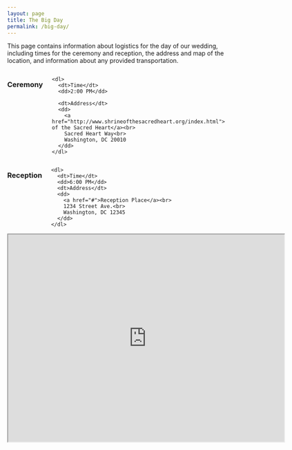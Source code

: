 ```yaml
---
layout: page
title: The Big Day
permalink: /big-day/
---
```


This page contains information about logistics for the day of our wedding, including times for the ceremony and reception, the address and map of the location, and information about any provided transportation.


<div class="row">
  <div id="ceremony" class="small-6 columns">
    <h3>Ceremony</h3>

    <dl>
      <dt>Time</dt>
      <dd>2:00 PM</dd>

      <dt>Address</dt>
      <dd>
        <a href="http://www.shrineofthesacredheart.org/index.html">Shrine of the Sacred Heart</a><br>
        Sacred Heart Way<br>
        Washington, DC 20010
      </dd>
    </dl>
  </div>

  <div id="reception" class="small-6 columns">
    <h3>Reception</h3>

    <dl>
      <dt>Time</dt>
      <dd>6:00 PM</dd>
      <dt>Address</dt>
      <dd>
        <a href="#">Reception Place</a><br>
        1234 Street Ave.<br>
        Washington, DC 12345
      </dd>
    </dl>
  </div>
</div>

<div class="flex-video">
  <iframe src="https://www.google.com/maps/d/u/0/embed?mid=zVe7QyZsm-NM.kXhlkLxg2ZlA" width="640" height="480"></iframe>
</div>
